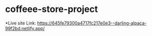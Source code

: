 # coffeee-store-project
*Live site Link: https://645fe79300a4717fc217e0e3--darling-alpaca-99f2bd.netlify.app/

